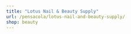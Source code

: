 ```yaml
---
title: "Lotus Nail & Beauty Supply"
url: /pensacola/lotus-nail-and-beauty-supply/
shop: beauty
---
```

